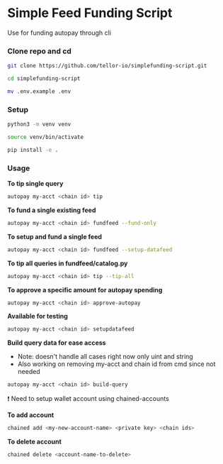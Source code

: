 # Simple Feed Funding Script

Use for funding autopay through cli

### Clone repo and cd
```sh
git clone https://github.com/tellor-io/simplefunding-script.git
```
```sh
cd simplefunding-script
```
```sh
mv .env.example .env
```

### Setup

```sh
python3 -m venv venv
```
```sh
source venv/bin/activate
```

```sh
pip install -e .
```

### Usage
**To tip single query**
```sh
autopay my-acct <chain id> tip
```

**To fund a single existing feed**
```sh
autopay my-acct <chain id> fundfeed --fund-only
```

**To setup and fund a single feed**
```sh 
autopay my-acct <chain id> fundfeed --setup-datafeed
```

**To tip all queries in fundfeed/catalog.py**
```sh
autopay my-acct <chain id> tip --tip-all
```

**To approve a specific amount for autopay spending**
```sh
autopay my-acct <chain id> approve-autopay
```

**Available for testing**
```sh
autopay my-acct <chain id> setupdatafeed
```

**Build query data for ease access**
- Note: doesn't handle all cases right now only uint and string
- Also working on removing my-acct and chain id from cmd since not needed
```sh
autopay my-acct <chain id> build-query
```
:exclamation: Need to setup wallet account using chained-accounts

**To add account**
```sh
chained add <my-new-account-name> <private key> <chain ids>
```

**To delete account**
```sh
chained delete <account-name-to-delete>
```
